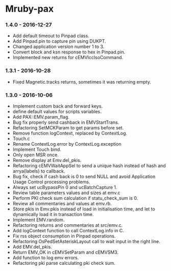 # Mruby-pax

### 1.4.0 - 2016-12-27

- Add default timeout to Pinpad class.
- Add Pinpad.pin to capture pin using DUKPT.
- Changed application version number 1 to 3.
- Convert block and ksn response to hex in Pinpad.pin.
- Implemented new returns for cEMVIccIsoCommand.

### 1.3.1 - 2016-10-28

- Fixed Magnetic.tracks returns, sometimes it was returning empty.

### 1.3.0 - 2016-10-06

- Implement custom back and forward keys.
- define default values for scripts variables.
- Add PAX::EMV.param_flag.
- Bug fix properly send cashback in EMVStartTrans.
- Refactoring SetMCKParam to get params before set.
- Remove function logContext, replaced by ContextLog.
- Touch.c
- Rename ContextLog.error by ContextLog.exception
- Implement Touch bind.
- Only open MSR once.
- Remove display at Emv.del_pkis.
- Refactoring cEMVWaitAppSel to send a unique hash instead of hash and arrya(labels) to callback.
- Bug fix, check if cash back is 0 to send NULL and avoid Application Usage Control processing problems.
- Always set ucBypassPin 0 and ucBatchCapture 1.
- Review table parameters values and sizes at emv.c
- Perform PKI check sum calculation if statu_check_sum is 0.
- Review all commentaries and values at emv.rb.
- Store pkis in Emv.pkis instead of load in initialisation time, and let to dynamically load it in transaction time.
- Implement EMV.random.
- Refactoring returns and commentaries at src/emv.c.
- Add logContext function to call ContextLog.info in C.
- Fix rss object consumption in Pinpad operations.
- Refactoring OsPedSetAsteriskLayout call to wait input in the right line.
- Add EMV.del_pkis.
- Return EMV_OK in cEMVSetParam and cEMVSM3.
- Add function to log emv errors.
- Refactoring pki parse calculating pki check sum.
